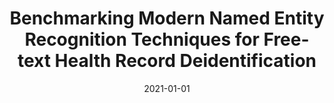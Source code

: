 ---
title: "Benchmarking Modern Named Entity Recognition Techniques for Free-text Health Record Deidentification"
collection: publications
permalink: /publications/2021-deid
date: 2021-01-01
venue: 'American Medical Informatics Association (AMIA)'
paperurl: '/files/pdf/research/BayesPostEst.pdf'
link: 'https://doi.org/10.21105/joss.01722'
citation: 'Ahmed, Abdullah, Abbasi, Adeel, Eickhoff, Carsten. "Benchmarking Modern Named Entity Recognition Techniques for Free-text Health Record Deidentification." <i>American Medical Informatics Association</i> 102 (2021): blablabla.'
---
